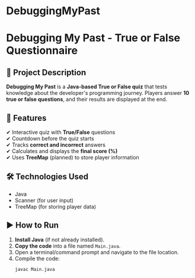 # DebuggingMyPast
# Debugging My Past - True or False Questionnaire

## 📌 Project Description
**Debugging My Past** is a **Java-based True or False quiz** that tests knowledge about the developer's programming journey. Players answer **10 true or false questions**, and their results are displayed at the end.

## 🎯 Features
✔ Interactive quiz with **True/False** questions  
✔ Countdown before the quiz starts  
✔ Tracks **correct and incorrect** answers  
✔ Calculates and displays the **final score (%)**  
✔ Uses **TreeMap** (planned) to store player information  

## 🛠️ Technologies Used
- Java
- Scanner (for user input)
- TreeMap (for storing player data)

## ▶️ How to Run
1. **Install Java** (if not already installed).
2. **Copy the code** into a file named `Main.java`.
3. Open a terminal/command prompt and navigate to the file location.
4. Compile the code:  
   ```sh
   javac Main.java
